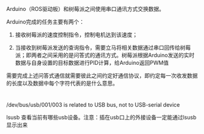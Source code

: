 Arduino（ROS驱动板）和树莓派之间使用串口通讯方式交换数据。

Arduino完成的任务主要有两个：

1. 接收树莓派的速度控制指令，控制电机达到该速度；

2. 当接收到树莓派发送的查询指令，需要立马将相关数据通过串口回传给树莓派；即两者之间采用的是问答式的通讯方式。树莓派根据Arduino发送的实时数据与自身设置的目标数据进行PID计算，给Arduino返回PWM值

需要完成上述问答式通信就需要彼此之间约定好通信协议，即约定每一次收发数据的长度以及数据中每个字符代表的是什么意思。

#
/dev/bus/usb/001/003 is related to USB bus, not to USB-serial device

lsusb 查看当前有哪些usb设备。注意：插在usb口上的外接设备一定能通过lsusb显示出来